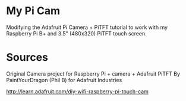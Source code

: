 My Pi Cam
=========

Modifying the Adafruit Pi Camera + PiTFT tutorial to work with my Raspberry Pi B+ and 3.5" (480x320) PiTFT touch screen.  

Sources
=======
Original Camera project for Raspberry Pi + camera + Adafruit PiTFT
By PaintYourDragon (Phil B) for Adafruit Industries

http://learn.adafruit.com/diy-wifi-raspberry-pi-touch-cam
